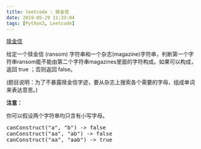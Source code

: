 ```yaml
---
title: leetcode : 赎金信
date: 2019-05-29 11:33:04
tags: [Python3, Leetcode]
---
```


[赎金信](https://leetcode-cn.com/problems/ransom-note/)

<p>给定一个赎金信 (ransom) 字符串和一个杂志(magazine)字符串，判断第一个字符串ransom能不能由第二个字符串magazines里面的字符构成。如果可以构成，返回 true ；否则返回 false。</p>

<!-- more -->

<p>(题目说明：为了不暴露赎金信字迹，要从杂志上搜索各个需要的字母，组成单词来表达意思。)</p>

<p><strong>注意：</strong></p>

<p>你可以假设两个字符串均只含有小写字母。</p>

<pre>
canConstruct(&quot;a&quot;, &quot;b&quot;) -&gt; false
canConstruct(&quot;aa&quot;, &quot;ab&quot;) -&gt; false
canConstruct(&quot;aa&quot;, &quot;aab&quot;) -&gt; true
</pre>
